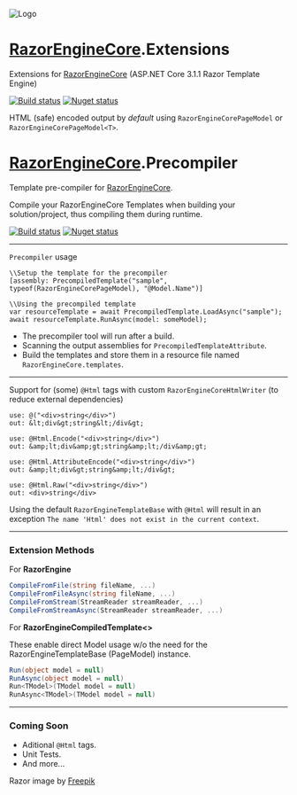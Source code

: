 ![Logo](https://github.com/wdcossey/RazorEngineCore.Extensions/raw/master/Assets/razor.png)

# [RazorEngineCore](https://github.com/adoconnection/RazorEngineCore).Extensions
Extensions for [RazorEngineCore](https://github.com/adoconnection/RazorEngineCore) (ASP.NET Core 3.1.1 Razor Template Engine)

[![Build status](https://dev.azure.com/wdcossey/GitHub/_apis/build/status/RazorEngineCore-Extensions-CI?branchName=master)](#)
[![Nuget status](https://badgen.net/nuget/v/RazorEngineCore.Extensions?icon=nuget)](https://www.nuget.org/packages/RazorEngineCore.Extensions/)

HTML (safe) encoded output by *default* using `RazorEngineCorePageModel` or `RazorEngineCorePageModel<T>`.

# [RazorEngineCore](https://github.com/adoconnection/RazorEngineCore).Precompiler
Template pre-compiler for [RazorEngineCore](https://github.com/adoconnection/RazorEngineCore).

Compile your RazorEngineCore Templates when building your solution/project, thus compiling them during runtime.

[![Build status](https://dev.azure.com/wdcossey/GitHub/_apis/build/status/RazorEngineCore-Precompiler?branchName=master)](#)
[![Nuget status](https://badgen.net/nuget/v/RazorEngineCore.Precompiler?icon=nuget)](https://www.nuget.org/packages/RazorEngineCore.Precompiler/)

---

`Precompiler` usage
```
\\Setup the template for the precompiler
[assembly: PrecompiledTemplate("sample", typeof(RazorEngineCorePageModel), "@Model.Name")]

\\Using the precompiled template
var resourceTemplate = await PrecompiledTemplate.LoadAsync("sample");
await resourceTemplate.RunAsync(model: someModel);

```

* The precompiler tool will run after a build.
* Scanning the output assemblies for `PrecompiledTemplateAttribute`.
* Build the templates and store them in a resource file named `RazorEngineCore.templates`.


---

Support for (some) `@Html` tags with custom `RazorEngineCoreHtmlWriter` (to reduce external dependencies)
```
use: @("<div>string</div>")
out: &lt;div&gt;string&lt;/div&gt;

use: @Html.Encode("<div>string</div>")
out: &amp;lt;div&amp;gt;string&amp;lt;/div&amp;gt;

use: @Html.AttributeEncode("<div>string</div>")
out: &amp;lt;div&gt;string&amp;lt;/div&gt;

use: @Html.Raw("<div>string</div>")
out: <div>string</div>
```

Using the default `RazorEngineTemplateBase` with `@Html` will result in an exception 
`The name 'Html' does not exist in the current context`.

---

### Extension Methods

For **RazorEngine**
```cs
CompileFromFile(string fileName, ...)
CompileFromFileAsync(string fileName, ...)
CompileFromStream(StreamReader streamReader, ...)
CompileFromStreamAsync(StreamReader streamReader, ...)
```

For **RazorEngineCompiledTemplate<>**

These enable direct Model usage w/o the need for the RazorEngineTemplateBase (PageModel) instance.
```cs
Run(object model = null)
RunAsync(object model = null)
Run<TModel>(TModel model = null)
RunAsync<TModel>(TModel model = null)
```

---

### Coming Soon

* Aditional `@Html` tags.
* Unit Tests.
* And more...

Razor image by [Freepik](http://www.freepik.com)

